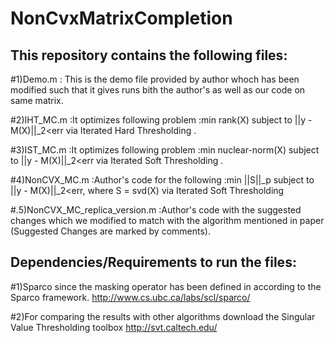 # NonCvxMatrixCompletion

## This repository contains the following files:

#1)Demo.m : This is the demo file provided by author whoch has been modified such that it gives runs bith the author's as well as our code on same matrix.

#2)IHT_MC.m :It optimizes following problem :min rank(X) subject to ||y - M(X)||_2<err via Iterated Hard Thresholding .

#3)IST_MC.m :It optimizes following problem :min nuclear-norm(X) subject to ||y - M(X)||_2<err via Iterated Soft Thresholding .

#4)NonCVX_MC.m :Author's code for the following :min ||S||_p subject to ||y - M(X)||_2<err, where S = svd(X) via Iterated Soft Thresholding 

#.5)NonCVX_MC_replica_version.m :Author's code with the suggested changes which we modified to match with the algorithm mentioned in paper (Suggested Changes are marked by comments).


## Dependencies/Requirements to run the files:

#1)Sparco since the masking operator has been defined in according to the Sparco framework. 
http://www.cs.ubc.ca/labs/scl/sparco/

#2)For comparing the results with other algorithms download the Singular Value Thresholding toolbox 
http://svt.caltech.edu/